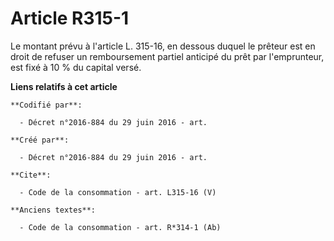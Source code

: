 # Article R315-1

Le montant prévu à l'article L. 315-16, en dessous duquel le prêteur est en droit de refuser un remboursement partiel
anticipé du prêt par l'emprunteur, est fixé à 10 % du capital versé.

**Liens relatifs à cet article**

	**Codifié par**:

	  - Décret n°2016-884 du 29 juin 2016 - art.

	**Créé par**:

	  - Décret n°2016-884 du 29 juin 2016 - art.

	**Cite**:

	  - Code de la consommation - art. L315-16 (V)

	**Anciens textes**:

	  - Code de la consommation - art. R*314-1 (Ab)
